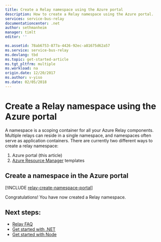 ```yaml
---
title: Create a Relay namespace using the Azure portal
description: How to create a Relay namespace using the Azure portal.
services: service-bus-relay
documentationcenter: .net
author: sethmanheim
manager: timlt
editor: ''

ms.assetid: 78ab6753-877a-4426-92ec-a81675d62a57
ms.service: service-bus-relay
ms.devlang: tbd
ms.topic: get-started-article
ms.tgt_pltfrm: multiple
ms.workload: na
origin.date: 12/20/2017
ms.author: v-yiso
ms.date: 02/05/2018
---
```


# Create a Relay namespace using the Azure portal

A namespace is a scoping container for all your Azure Relay components. Multiple relays can reside in a single namespace, and namespaces often serve as application containers. There are currently two different ways to create a relay namespace:

1. Azure portal (this article)
2. [Azure Resource Manager](../azure-resource-manager/resource-group-overview.md) templates

## Create a namespace in the Azure portal
[!INCLUDE [relay-create-namespace-portal](../../includes/relay-create-namespace-portal.md)]

Congratulations! You have now created a Relay namespace.

## Next steps:
* [Relay FAQ](./relay-faq.md)
* [Get started with .NET](./relay-hybrid-connections-dotnet-get-started.md)
* [Get started with Node](./relay-hybrid-connections-node-get-started.md)

